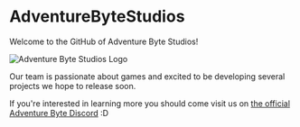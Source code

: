 # AdventureByteStudios
Welcome to the GitHub of Adventure Byte Studios!

![Adventure Byte Studios Logo](https://github.com/AdventureByteStudios/AdventureByteStudios/logo.png)

Our team is passionate about games and excited to be developing several projects we hope to release soon.

If you're interested in learning more you should come visit us on [the official Adventure Byte Discord](https://discord.gg/QRdvPPK) :D
